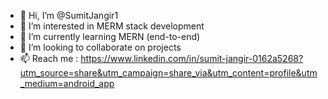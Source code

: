 - 👋 Hi, I’m @SumitJangir1
- 👀 I’m interested in MERM stack development 
- 🌱 I’m currently learning MERN (end-to-end)
- 💞️ I’m looking to collaborate on projects 
- 📫 Reach me : https://www.linkedin.com/in/sumit-jangir-0162a5268?utm_source=share&utm_campaign=share_via&utm_content=profile&utm_medium=android_app
